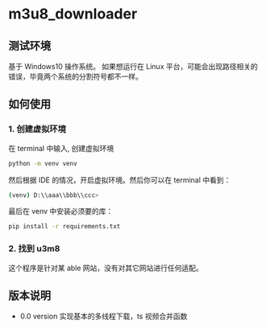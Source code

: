 # m3u8_downloader

## 测试环境
基于 Windows10 操作系统。
如果想运行在 Linux 平台，可能会出现路径相关的错误，毕竟两个系统的分割符号都不一样。

## 如何使用
### 1. 创建虚拟环境
在 terminal 中输入, 创建虚拟环境
~~~bash
python -m venv venv
~~~
然后根据 IDE 的情况，开启虚拟环境。然后你可以在 terminal 中看到：
~~~bash
(venv) D:\\aaa\\bbb\\ccc>
~~~
最后在 venv 中安装必须要的库：
~~~bash
pip install -r requirements.txt
~~~

### 2. 找到 u3m8 
这个程序是针对某 able 网站，没有对其它网站进行任何适配。


## 版本说明
- 0.0 version
实现基本的多线程下载，ts 视频合并函数